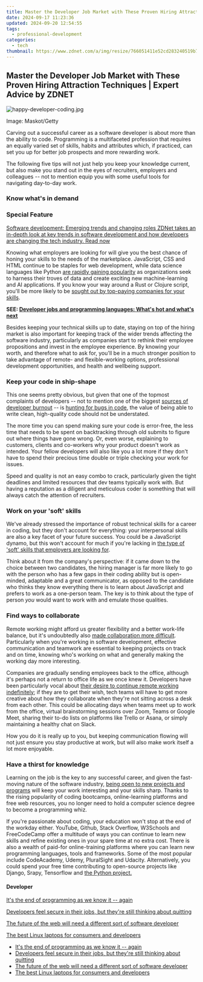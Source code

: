 ```yaml
---
title: Master the Developer Job Market with These Proven Hiring Attraction Techniques | Expert Advice by ZDNET
date: 2024-09-17 11:23:36
updated: 2024-09-20 12:54:55
tags:
  - professional-development
categories:
  - tech
thumbnail: https://www.zdnet.com/a/img/resize/766051411e52cd283240519b7d6a86fbaeb3a7e2/2022/02/28/d5b5f1c0-0dcc-4a07-b7ec-ab525bcca2e1/happy-developer-coding.jpg?width=278&height=156&fit=crop&auto=webp
---
```


## Master the Developer Job Market with These Proven Hiring Attraction Techniques | Expert Advice by ZDNET

![happy-developer-coding.jpg](https://www.zdnet.com/a/img/resize/048650e36adaaef69b2df41072f8e0d0e1f44393/2022/02/28/d5b5f1c0-0dcc-4a07-b7ec-ab525bcca2e1/happy-developer-coding.jpg?auto=webp&width=1280)

Image: Maskot/Getty

Carving out a successful career as a software developer is about more than the ability to code. Programming is a multifaceted profession that requires an equally varied set of skills, habits and attributes which, if practiced, can set you up for better job prospects and more rewarding work.

The following five tips will not just help you keep your knowledge current, but also make you stand out in the eyes of recruiters, employers and colleagues -- not to mention equip you with some useful tools for navigating day-to-day work.

### Know what's in demand

### Special Feature

[Software development: Emerging trends and changing roles ZDNet takes an in-depth look at key trends in software development and how developers are changing the tech industry.  Read now](https://www.zdnet.com/topic/software-development-emerging-trends-and-changing-roles/)

Knowing what employers are looking for will give you the best chance of honing your skills to the needs of the marketplace. JavaScript, CSS and HTML continue to be staples for web development, while data science languages like Python [are rapidly gaining popularity](https://www.zdnet.com/article/programming-languages-python-dominates-but-developers-are-adding-new-skills-to-stand-out/) as organizations seek to harness their troves of data and create exciting new machine-learning and AI applications. If you know your way around a Rust or Clojure script, you'll be more likely to be [sought out by top-paying companies for your skills](https://www.zdnet.com/article/heres-how-much-money-you-can-make-as-a-developer-in-2021/).

**SEE: [Developer jobs and programming languages: What's hot and what's next](https://www.zdnet.com/article/developer-jobs-and-programming-languages-whats-hot-and-whats-next/)**

Besides keeping your technical skills up to date, staying on top of the hiring market is also important for keeping track of the wider trends affecting the software industry, particularly as companies start to rethink their employee propositions and invest in the employee experience. By knowing your worth, and therefore what to ask for, you'll be in a much stronger position to take advantage of remote- and flexible-working options, professional development opportunities, and health and wellbeing support.

### Keep your code in ship-shape

This one seems pretty obvious, but given that one of the topmost complaints of developers -- not to mention one of the biggest [sources of developer burnout](https://www.zdnet.com/article/developer-burnout-isnt-going-away-employers-need-to-act-now/) \-- is [hunting for bugs in code](https://content.rollbar.com/hubfs/State-of-Software-Code-Report.pdf), the value of being able to write clean, high-quality code should not be understated.

The more time you can spend making sure your code is error-free, the less time that needs to be spent on backtracking through old submits to figure out where things have gone wrong. Or, even worse, explaining to customers, clients and co-workers why your product doesn't work as intended. Your fellow developers will also like you a lot more if they don't have to spend their precious time double or triple checking your work for issues.

Speed and quality is not an easy combo to crack, particularly given the tight deadlines and limited resources that dev teams typically work with. But having a reputation as a diligent and meticulous coder is something that will always catch the attention of recruiters.

### Work on your 'soft' skills

We've already stressed the importance of robust technical skills for a career in coding, but they don't account for everything: your interpersonal skills are also a key facet of your future success. You could be a JavaScript dynamo, but this won't account for much if you're lacking in [the type of 'soft' skills that employers are looking for](https://www.zdnet.com/article/developer-skills-have-changed-but-most-companies-havent-noticed-yet/).

Think about it from the company's perspective: if it came down to the choice between two candidates, the hiring manager is far more likely to go with the person who has a few gaps in their coding ability but is open-minded, adaptable and a great communicator, as opposed to the candidate who thinks they know everything there is to learn about JavaScript and prefers to work as a one-person team. The key is to think about the type of person _you_ would want to work with and emulate those qualities.

### Find ways to collaborate

Remote working might afford us greater flexibility and a better work-life balance, but it's undoubtedly also [made collaboration more difficult](https://www.zdnet.com/article/tech-jobs-remote-working-is-here-to-stay-and-some-employers-are-worried/). Particularly when you're working in software development, effective communication and teamwork are essential to keeping projects on track and on time, knowing who's working on what and generally making the working day more interesting.

Companies are gradually sending employees back to the office, although it's perhaps not a return to office life as we once knew it. Developers have been particularly vocal about [their desire to continue remote working indefinitely](https://www.zdnet.com/article/software-developers-say-theyre-happier-working-from-home-but-its-still-far-from-perfect/); if they are to get their wish, tech teams will have to get more creative about how they collaborate when they're not sitting across a desk from each other. This could be allocating days when teams meet up to work from the office, virtual brainstorming sessions over Zoom, Teams or Google Meet, sharing their to-do lists on platforms like Trello or Asana, or simply maintaining a healthy chat on Slack. 

How you do it is really up to you, but keeping communication flowing will not just ensure you stay productive at work, but will also make work itself a lot more enjoyable. 

### Have a thirst for knowledge

Learning on the job is the key to any successful career, and given the fast-moving nature of the software industry, [being open to new projects and programs](https://www.zdnet.com/article/the-best-information-technology-skill-for-the-2020s-become-an-evergreen-learner/) will keep your work interesting and your skills sharp. Thanks to the rising popularity of coding bootcamps, online-learning platforms and free web resources, you no longer need to hold a computer science degree to become a programming whiz.

If you're passionate about coding, your education won't stop at the end of the workday either. YouTube, Github, Stack Overflow, W3Schools and FreeCodeCamp offer a multitude of ways you can continue to learn new skills and refine existing ones in your spare time at no extra cost. There is also a wealth of paid-for online-training platforms where you can learn new programming languages, tools and frameworks. Some of the most popular include CodeAcademy, Udemy, PluralSight and Udacity. Alternatively, you could spend your free time contributing to open-source projects like Django, Srapy, Tensorflow and [the Python project.](https://www.zdnet.com/article/programming-languages-how-python-is-building-a-developer-community-of-millions/)

#### Developer

[It's the end of programming as we know it -- again](https://www.zdnet.com/article/its-the-end-of-programming-as-we-know-it-again/ "It's the end of programming as we know it -- again")

[Developers feel secure in their jobs, but they're still thinking about quitting](https://www.zdnet.com/article/developers-feel-secure-in-their-jobs-but-theyre-still-thinking-about-quitting/ "Developers feel secure in their jobs, but they're still thinking about quitting")

[The future of the web will need a different sort of software developer](https://www.zdnet.com/article/the-future-of-the-web-will-need-a-different-sort-of-software-developer/ "The future of the web will need a different sort of software developer")

[The best Linux laptops for consumers and developers](https://www.zdnet.com/article/best-linux-laptop/ "The best Linux laptops for consumers and developers")

* [It's the end of programming as we know it -- again](https://www.zdnet.com/article/its-the-end-of-programming-as-we-know-it-again/ "It's the end of programming as we know it -- again")
* [Developers feel secure in their jobs, but they're still thinking about quitting](https://www.zdnet.com/article/developers-feel-secure-in-their-jobs-but-theyre-still-thinking-about-quitting/ "Developers feel secure in their jobs, but they're still thinking about quitting")
* [The future of the web will need a different sort of software developer](https://www.zdnet.com/article/the-future-of-the-web-will-need-a-different-sort-of-software-developer/ "The future of the web will need a different sort of software developer")
* [The best Linux laptops for consumers and developers](https://www.zdnet.com/article/best-linux-laptop/ "The best Linux laptops for consumers and developers")

<ins class="adsbygoogle"
     style="display:block"
     data-ad-format="autorelaxed"
     data-ad-client="ca-pub-7571918770474297"
     data-ad-slot="1223367746"></ins>



<ins class="adsbygoogle"
     style="display:block"
     data-ad-client="ca-pub-7571918770474297"
     data-ad-slot="8358498916"
     data-ad-format="auto"
     data-full-width-responsive="true"></ins>
